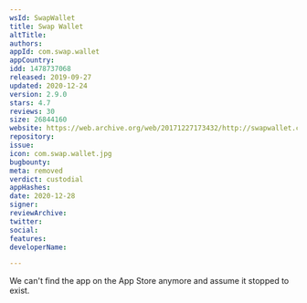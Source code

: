 ```yaml
---
wsId: SwapWallet
title: Swap Wallet
altTitle: 
authors: 
appId: com.swap.wallet
appCountry: 
idd: 1478737068
released: 2019-09-27
updated: 2020-12-24
version: 2.9.0
stars: 4.7
reviews: 30
size: 26844160
website: https://web.archive.org/web/20171227173432/http://swapwallet.com/
repository: 
issue: 
icon: com.swap.wallet.jpg
bugbounty: 
meta: removed
verdict: custodial
appHashes: 
date: 2020-12-28
signer: 
reviewArchive: 
twitter: 
social: 
features: 
developerName: 

---
```


We can't find the app on the App Store anymore and assume it stopped
to exist.

